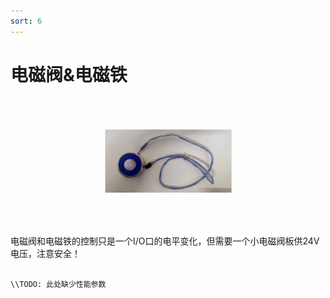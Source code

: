 ```yaml
---
sort: 6
---
```


# 电磁阀&电磁铁

<center><img src="pic/elc_mag.jpg" width="20%" height="20%" style="transform:rotate(270deg)"></center>  

电磁阀和电磁铁的控制只是一个I/O口的电平变化，但需要一个小电磁阀板供24V电压，注意安全！

```note

\\TODO: 此处缺少性能参数

```
